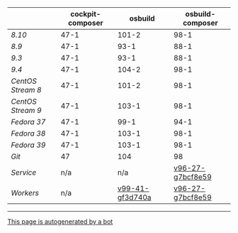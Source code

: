 |       | cockpit-composer    | osbuild    | osbuild-composer    |
|-------|---------------------|------------|---------------------|
*8.10* | 47-1 | 101-2 | 98-1
*8.9* | 47-1 | 93-1 | 88-1
*9.3* | 47-1 | 93-1 | 88-1
*9.4* | 47-1 | 104-2 | 98-1
*CentOS Stream 8* | 47-1 | 101-2 | 98-1
*CentOS Stream 9* | 47-1 | 103-1 | 98-1
*Fedora 37* | 47-1 | 99-1 | 94-1
*Fedora 38* | 47-1 | 103-1 | 98-1
*Fedora 39* | 47-1 | 103-1 | 98-1
*Git* | 47 | 104 | 98
*Service* | n/a | n/a | [v96-27-g7bcf8e59](https://github.com/osbuild/osbuild-composer/compare/v96-27-g7bcf8e59...main)
*Workers* | n/a | [v99-41-gf3d740a](https://github.com/osbuild/osbuild/compare/v99-41-gf3d740a...main) | [v96-27-g7bcf8e59](https://github.com/osbuild/osbuild-composer/compare/v96-27-g7bcf8e59...main)

---

[This page is autogenerated by a bot](https://gitlab.cee.redhat.com/osbuild/guides-bot/-/blob/main/release_overview.py)